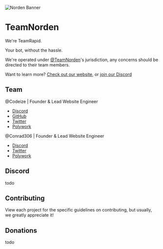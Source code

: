 ![Norden Banner](assets/TeamRapidBlack.png)
# TeamNorden

We're TeamRapid.

Your bot, without the hassle.

We're operated under [@TeamNorden](https://github.com/TeamNorden)'s jurisdiction, any concerns should be directed to their team members.

Want to learn more? [Check out our website](https://norden.wtf), or [join our Discord](#discord)

## Team

@Codeize | Founder & Lead Website Engineer
- [Discord](https://discord.com/users/668423998777982997)
- [GitHub](https://github.com/Codeize)
- [Twitter](https://twitter.com/Codeize)
- [Polywork](https://poly.work/codeize)

@Conrad306 | Founder & Lead Website Engineer
- [Discord](https://discord.com/users/403668506287144981)
- [Twitter](https://twitter.com/Conrad306)
- [Polywork](https://www.polywork.com/conrad306)

## Discord
todo

## Contributing
View each project for the specific guidelines on contributing, but usually, we greatly appreciate it!

## Donations
todo
